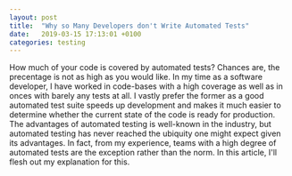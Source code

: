 ```yaml
---
layout: post
title:  "Why so Many Developers don't Write Automated Tests"
date:   2019-03-15 17:13:01 +0100
categories: testing
---
```

How much of your code is covered by automated tests? Chances are, the precentage is not as high as you would like. In my time as a software developer, I have worked in code-bases with a high coverage as well as in onces with barely any tests at all. I vastly prefer the former as a good automated test suite speeds up development and makes it much easier to determine whether the current state of the code is ready for production. The advantages of automated testing is well-known in the industry, but automated testing has never reached the ubiquity one might expect given its advantages. In fact, from my experience, teams with a high degree of automated tests are the exception rather than the norm. In this article, I'll flesh out my explanation for this.